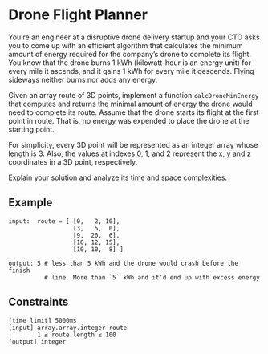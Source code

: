 # Drone Flight Planner

You’re an engineer at a disruptive drone delivery startup and your CTO asks you to come up with 
an efficient algorithm that calculates the minimum amount of energy required for the company’s drone 
to complete its flight. You know that the drone burns 1 kWh (kilowatt-hour is an energy unit) 
for every mile it ascends, and it gains 1 kWh for every mile it descends. Flying sideways neither 
burns nor adds any energy.

Given an array route of 3D points, implement a function `calcDroneMinEnergy` that computes and returns 
the minimal amount of energy the drone would need to complete its route. Assume that the drone starts 
its flight at the first point in route. That is, no energy was expended to place the drone at the starting point.

For simplicity, every 3D point will be represented as an integer array whose length is 3. Also, 
the values at indexes 0, 1, and 2 represent the x, y and z coordinates in a 3D point, respectively.

Explain your solution and analyze its time and space complexities.

## Example
```
input:  route = [ [0,   2, 10],
                  [3,   5,  0],
                  [9,  20,  6],
                  [10, 12, 15],
                  [10, 10,  8] ]

output: 5 # less than 5 kWh and the drone would crash before the finish
          # line. More than `5` kWh and it’d end up with excess energy
```

## Constraints
```
[time limit] 5000ms
[input] array.array.integer route
        1 ≤ route.length ≤ 100
[output] integer
```